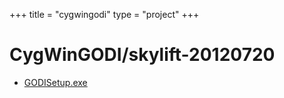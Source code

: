 +++
title = "cygwingodi"
type = "project"
+++

# CygWinGODI/skylift-20120720
* [GODISetup.exe](/cygwingodi/CygWinGODI/skylift-20120720/GODISetup.exe)